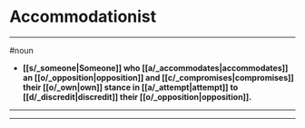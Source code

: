 # Accommodationist
---
#noun
- **[[s/_someone|Someone]] who [[a/_accommodates|accommodates]] an [[o/_opposition|opposition]] and [[c/_compromises|compromises]] their [[o/_own|own]] stance in [[a/_attempt|attempt]] to [[d/_discredit|discredit]] their [[o/_opposition|opposition]].**
---
---
